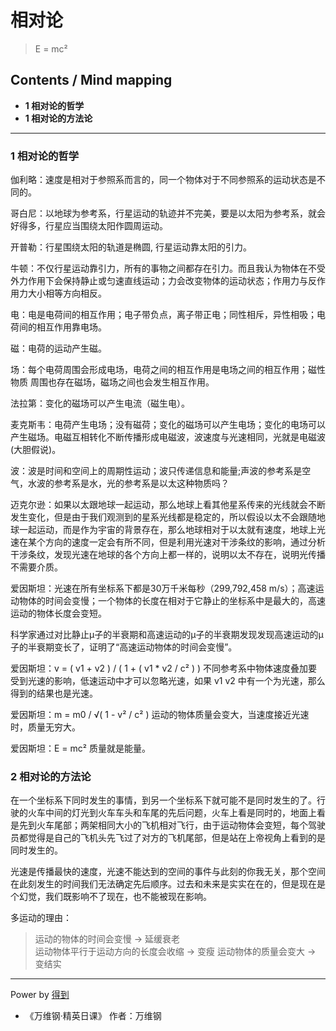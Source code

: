 # 相对论
> E = mc²

## Contents / Mind mapping
- **1 相对论的哲学**
- **1 相对论的方法论**

---

### 1 相对论的哲学

伽利略：速度是相对于参照系而言的，同一个物体对于不同参照系的运动状态是不同的。

哥白尼：以地球为参考系，行星运动的轨迹并不完美，要是以太阳为参考系，就会好得多，行星应当围绕太阳作圆周运动。

开普勒：行星围绕太阳的轨道是椭圆, 行星运动靠太阳的引力。

牛顿：不仅行星运动靠引力，所有的事物之间都存在引力。而且我认为物体在不受外力作用下会保持静止或匀速直线运动；力会改变物体的运动状态；作用力与反作用力大小相等方向相反。

电：电是电荷间的相互作用；电子带负点，离子带正电；同性相斥，异性相吸；电荷间的相互作用靠电场。

磁：电荷的运动产生磁。

场：每个电荷周围会形成电场，电荷之间的相互作用是电场之间的相互作用；磁性物质
周围也存在磁场，磁场之间也会发生相互作用。

法拉第：变化的磁场可以产生电流（磁生电）。

麦克斯韦：电荷产生电场；没有磁荷；变化的磁场可以产生电场；变化的电场可以产生磁场。电磁互相转化不断传播形成电磁波，波速度与光速相同，光就是电磁波(大胆假说)。

波：波是时间和空间上的周期性运动；波只传递信息和能量;声波的参考系是空气，水波的参考系是水，光的参考系是以太这种物质吗？

迈克尔逊：如果以太跟地球一起运动，那么地球上看其他星系传来的光线就会不断发生变化，但是由于我们观测到的星系光线都是稳定的，所以假设以太不会跟随地球一起运动，而是作为宇宙的背景存在，那么地球相对于以太就有速度，地球上光速在某个方向的速度一定会有所不同，但是利用光速对干涉条纹的影响，通过分析干涉条纹，发现光速在地球的各个方向上都一样的，说明以太不存在，说明光传播不需要介质。

爱因斯坦：光速在所有坐标系下都是30万千米每秒（299,792,458 m/s）；高速运动物体的时间会变慢；一个物体的长度在相对于它静止的坐标系中是最大的，高速运动的物体长度会变短。

科学家通过对比静止μ子的半衰期和高速运动的μ子的半衰期发现发现高速运动的μ子的半衰期变长了，证明了“高速运动物体的时间会变慢”。

爱因斯坦：v = ( v1 + v2 ) / ( 1 + ( v1 * v2 / c² ) ) 不同参考系中物体速度叠加要受到光速的影响，低速运动中才可以忽略光速，如果 v1 v2 中有一个为光速，那么得到的结果也是光速。

爱因斯坦：m = m0 / √( 1 - v² / c² ) 运动的物体质量会变大，当速度接近光速时，质量无穷大。

爱因斯坦：E = mc² 质量就是能量。

### 2 相对论的方法论

在一个坐标系下同时发生的事情，到另一个坐标系下就可能不是同时发生的了。行驶的火车中间的灯光到火车车头和车尾的先后问题，火车上看是同时的，地面上看是先到火车尾部；两架相同大小的飞机相对飞行，由于运动物体会变短，每个驾驶员都觉得是自己的飞机头先飞过了对方的飞机尾部，但是站在上帝视角上看到的是同时发生的。

光速是传播最快的速度，光速不能达到的空间的事件与此刻的你我无关，那个空间在此刻发生的时间我们无法确定先后顺序。过去和未来是实实在在的，但是现在是个幻觉，我们既影响不了现在，也不能被现在影响。

多运动的理由：

> 运动的物体的时间会变慢 -> 延缓衰老  
> 运动物体平行于运动方向的长度会收缩 -> 变瘦
> 运动物体的质量会变大 -> 变结实

---
Power by [得到](https://igetget.com)
- 《万维钢·精英日课》 作者：万维钢

